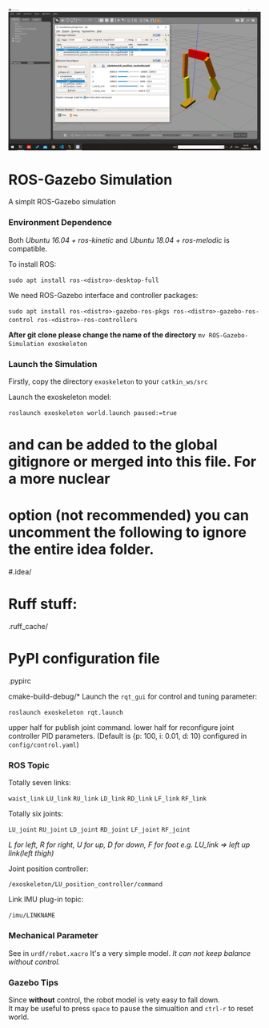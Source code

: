 ![demo](./img/2020-03-12.png)

# ROS-Gazebo Simulation  

A simplt ROS-Gazebo simulation 

### Environment Dependence

Both *Ubuntu 16.04 + ros-kinetic* and *Ubuntu 18.04 + ros-melodic* is compatible.

To install ROS:

`sudo apt install ros-<distro>-desktop-full`

We need ROS-Gazebo interface and controller packages:

`sudo apt install ros-<distro>-gazebo-ros-pkgs ros-<distro>-gazebo-ros-control ros-<distro>-ros-controllers` 

**After git clone please change the name of the directory** `mv ROS-Gazebo-Simulation exoskeleton`

### Launch the Simulation

Firstly, copy the directory `exoskeleton` to your `catkin_ws/src`

Launch the exoskeleton model:

`roslaunch exoskeleton world.launch paused:=true`
#  and can be added to the global gitignore or merged into this file.  For a more nuclear
#  option (not recommended) you can uncomment the following to ignore the entire idea folder.
#.idea/

# Ruff stuff:
.ruff_cache/

# PyPI configuration file
.pypirc

cmake-build-debug/*
Launch the `rqt_gui` for control and tuning parameter:

`roslaunch exoskeleton rqt.launch`

upper half for publish joint command.
lower half for reconfigure joint controller PID parameters.
(Default is {p: 100, i: 0.01, d: 10} configured in `config/control.yaml`)

### ROS Topic 

Totally seven links:

`waist_link` `LU_link` `RU_link` `LD_link` `RD_link` `LF_link` `RF_link`

Totally six joints:

 `LU_joint` `RU_joint` `LD_joint` `RD_joint` `LF_joint` `RF_joint`

*L for left, R for right, U for up, D for down, F for foot*
*e.g. LU_link => left up link(left thigh)*

Joint position controller:

```
/exoskeleton/LU_position_controller/command
```

Link IMU plug-in topic:

`/imu/LINKNAME`

### Mechanical Parameter

See in `urdf/robot.xacro`
It's a very simple model.
*It can not keep balance _without_ control.*

### Gazebo Tips  

Since **without** control, the robot model is vety easy to fall down.  
It may be useful to press `space` to pause the simualtion and `ctrl-r` to reset world. 
